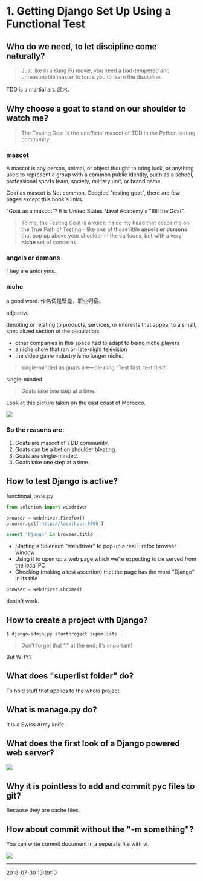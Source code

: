 # 1. Getting Django Set Up Using a Functional Test

## Who do we need,  to let discipline come naturally?

> Just like in a Kung Fu movie, you need a bad-tempered and unreasonable master to force you to learn the discipline.

TDD is a martial art. 武术。


## Why choose a goat to stand on our shoulder to watch me?

> The Testing Goat is the unofficial mascot of TDD in the Python testing community.

### mascot

A mascot is any person, animal, or object thought to bring luck, or anything used to represent a group with a common public identity, such as a school, professional sports team, society, military unit, or brand name.

Goat as mascot is Not common. Googled "testing goat", there are few pages except this book's links.

"Goat as a mascot"? It is United States Naval Academy's "Bill the Goat".

> To me, the Testing Goat is a voice inside my head that keeps me on the True Path of Testing - like one of those little **angels or demons** that pop up above your shoulder in the cartoons, but with a very **niche** set of concerns.

### angels or demons

 They are antonyms.

### niche

a good word. 作名词是壁龛，职业归宿。

adjective

denoting or relating to products, services, or interests that appeal to a small, specialized section of the population: 
* other companies in this space had to adapt to being niche players
* a niche show that ran on late-night television
* the video game industry is no longer niche.

> single-minded as goats are—​bleating “Test first, test first!”

single-minded

> Goats take one step at a time.

Look at this picture taken on the east coast of Morocco.

![](https://ws2.sinaimg.cn/large/006tNc79ly1ftrqz0q6ivj316c1km1l1.jpg)

### So the reasons are:
1. Goats are mascot of TDD community.
2. Goats can be a bet on shoulder bleating.
3. Goats are single-minded.
4. Goats take one step at a time.


## How to test Django is active?


functional_tests.py
```python
from selenium import webdriver

browser = webdriver.Firefox()
browser.get('http://localhost:8000')

assert 'Django' in browser.title
```

- Starting a Selenium "webdriver" to pop up a real Firefox browser window
- Using it to open up a web page which we’re expecting to be served from the local PC
- Checking (making a test assertion) that the page has the word "Django" in its title

```python
browser = webdriver.Chrome()
```
dostn't work.


## How to create a project with Django?

```commandline
$ django-admin.py startproject superlists .
```

> Don’t forget that "." at the end; it’s important!

But WHY?


## What does "superlist folder" do?

To hold stuff that applies to the whole project.


## What is manage.py do?

It is a Swiss Army knife.


## What does the first look of a Django powered web server?

![](https://ws4.sinaimg.cn/large/006tNc79ly1ftrrunosmkj31ao0da76u.jpg)


## Why it is pointless to add and commit pyc files to git?

Because they are cache files.


## How about commit without the "-m something"?

You can write commit document in a seperate file with vi.

![](https://ws3.sinaimg.cn/large/006tNc79gy1ftrtetapyuj31500fgn01.jpg)

---
2018-07-30 13:19:19






